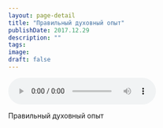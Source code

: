 ```yaml
---
layout: page-detail
title: "Правильный духовный опыт"
publishDate: 2017.12.29
description: ""
tags:
image:
draft: false
---
```


<audio title="2017.12.29 - Правильный духовный опыт.mp3" src="https://filer-api.advayta.org/v1.0/public/files/75015" controls=""></audio>

 Правильный духовный опыт 

  
